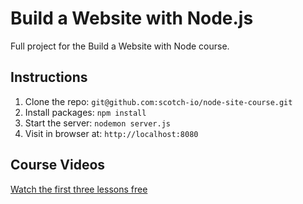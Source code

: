 # Build a Website with Node.js

Full project for the Build a Website with Node course. 

## Instructions

1. Clone the repo: `git@github.com:scotch-io/node-site-course.git`
2. Install packages: `npm install`
3. Start the server: `nodemon server.js`
4. Visit in browser at: `http://localhost:8080`

## Course Videos

[Watch the first three lessons free](https://school.scotch.io/build-a-nodejs-website)
